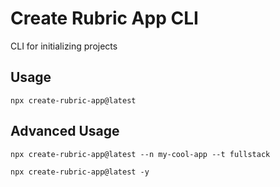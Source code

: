 # Create Rubric App CLI

CLI for initializing projects

## Usage

`npx create-rubric-app@latest`

## Advanced Usage

`npx create-rubric-app@latest --n my-cool-app --t fullstack`

`npx create-rubric-app@latest -y`
